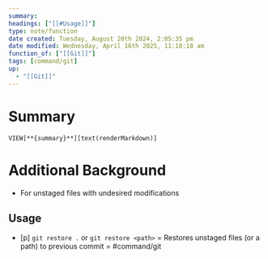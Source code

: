 ```yaml
---
summary: 
headings: ["[[#Usage]]"]
type: note/function
date created: Tuesday, August 20th 2024, 2:05:35 pm
date modified: Wednesday, April 16th 2025, 11:18:18 am
function_of: ["[[Git]]"]
tags: [command/git]
up:
  - "[[Git]]"
---
```

# Summary
`VIEW[**{summary}**][text(renderMarkdown)]`

# Additional Background

- For unstaged files with undesired modifications

## Usage

- [p] `git restore .` or `git restore <path>` = Restores unstaged files (or a path) to previous commit = #command/git 
<!--ID: 1751434089822-->


